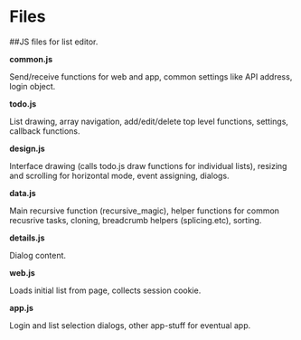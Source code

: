 Files
===========

##JS files for list editor.

**common.js**

Send/receive functions for web and app, common settings like API address, login object.

**todo.js**

List drawing, array navigation, add/edit/delete top level functions, settings, callback functions.

**design.js**

Interface drawing (calls todo.js draw functions for individual lists), resizing and scrolling for horizontal mode, event assigning, dialogs.

**data.js**

Main recursive function (recursive_magic), helper functions for common recusrive tasks, cloning, breadcrumb helpers (splicing.etc), sorting.

**details.js**

Dialog content.

**web.js**

Loads initial list from page, collects session cookie.

**app.js**

Login and list selection dialogs, other app-stuff for eventual app.